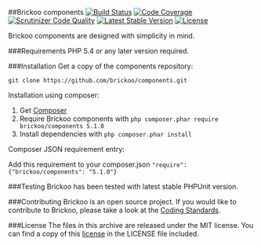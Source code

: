
##Brickoo components
[![Build Status](https://secure.travis-ci.org/brickoo/components.png)](http://travis-ci.org/brickoo/components)
[![Code Coverage](https://scrutinizer-ci.com/g/brickoo/components/badges/coverage.png)](https://scrutinizer-ci.com/g/brickoo/components/)
[![Scrutinizer Code Quality](https://scrutinizer-ci.com/g/brickoo/components/badges/quality-score.png)](https://scrutinizer-ci.com/g/brickoo/components/)
[![Latest Stable Version](https://img.shields.io/packagist/v/brickoo/components.svg)](https://packagist.org/packages/brickoo/components)
[![License](https://img.shields.io/packagist/l/brickoo/components.svg)](https://packagist.org/packages/brickoo/components)

Brickoo components are designed with simplicity in mind.

###Requirements
PHP 5.4 or any later version required.


###Installation
Get a copy of the components repository:

`git clone https://github.com/brickoo/components.git`


Installation using composer:

1. Get [Composer](http://getcomposer.org/)
2. Require Brickoo components with `php composer.phar require brickoo/components 5.1.0`
3. Install dependencies with `php composer.phar install`


Composer JSON requirement entry:

Add this requirement to your composer.json `"require": {"brickoo/components": "5.1.0"}`


###Testing
Brickoo has been tested with latest stable PHPUnit version.


###Contributing
Brickoo is an open source project. If you would like to contribute to Brickoo, please take a look at the
[Coding Standards](http://brickoo.com/#coding_standards).


###License
The files in this archive are released under the MIT license.
You can find a copy of this [license](http://brickoo.com/#license) in the LICENSE file included.
